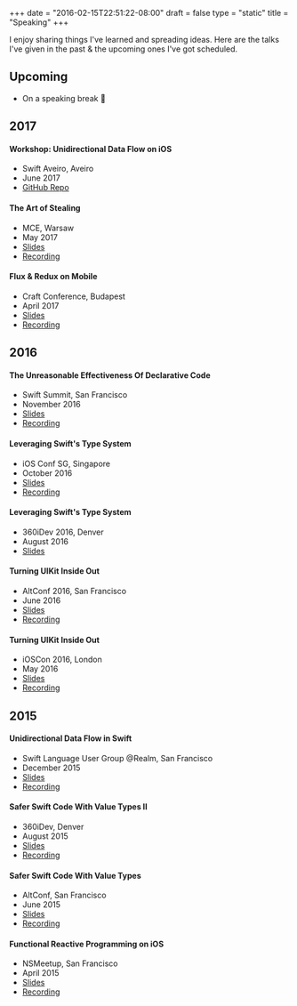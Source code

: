 +++
date = "2016-02-15T22:51:22-08:00"
draft = false
type = "static"
title = "Speaking"
+++

I enjoy sharing things I've learned and spreading ideas. Here are the talks I've given in the past & the upcoming ones I've got scheduled.

## Upcoming

- On a speaking break 🙂

## 2017

#### Workshop: Unidirectional Data Flow on iOS

- Swift Aveiro, Aveiro
- June 2017
- [GitHub Repo](https://github.com/Ben-G/SwiftAveiro-TicTacToe-Flux)

#### The Art of Stealing

- MCE, Warsaw
- May 2017
- [Slides](https://speakerdeck.com/benjamin_encz/the-art-of-stealing)
- [Recording](https://www.youtube.com/watch?v=fYrj6gb8hcU&list=PL79il-55EZPuqa4mtyJmWbu8GFk8Szh0_)

#### Flux & Redux on Mobile

- Craft Conference, Budapest
- April 2017
- [Slides](https://speakerdeck.com/benjamin_encz/flux-and-redux-on-mobile)
- [Recording](http://www.ustream.tv/recorded/102858469)

## 2016

#### The Unreasonable Effectiveness Of Declarative Code

- Swift Summit, San Francisco
- November 2016
- [Slides](https://speakerdeck.com/benjamin_encz/the-unreasonable-effectiveness-of-declarative-code-and-the-near-future-of-programming)
- [Recording](https://www.skilled.io/u/swiftsummit/declarative-code)

#### Leveraging Swift's Type System

- iOS Conf SG, Singapore
- October 2016
- [Slides](https://speakerdeck.com/benjamin_encz/leveraging-swifts-type-system)
- [Recording](https://engineers.sg/video/leveraging-swift-s-type-system-ios-conf-sg-2016--1219)

#### Leveraging Swift's Type System

- 360iDev 2016, Denver
- August 2016
- [Slides](https://speakerdeck.com/benjamin_encz/leveraging-swifts-type-system)

#### Turning UIKit Inside Out

- AltConf 2016, San Francisco
- June 2016
- [Slides](https://speakerdeck.com/benjamin_encz/turning-uikit-inside-out)
- [Recording](https://realm.io/news/altconf-benji-encz-uikit-inside-out-declarative-programming/)

#### Turning UIKit Inside Out

- iOSCon 2016, London
- May 2016
- [Slides](https://speakerdeck.com/benjamin_encz/turning-uikit-inside-out)
- [Recording](https://skillsmatter.com/skillscasts/8179-turning-uikit-inside-out)


## 2015

#### Unidirectional Data Flow in Swift

- Swift Language User Group @Realm, San Francisco
- December 2015
- [Slides](https://speakerdeck.com/benjamin_encz/turning-uikit-inside-out)
- [Recording](https://realm.io/news/benji-encz-unidirectional-data-flow-swift/)

#### Safer Swift Code With Value Types II

- 360iDev, Denver
- August 2015
- [Slides](https://speakerdeck.com/benjamin_encz/safer-swift-code-with-value-types-ii-360idev-2015)
- [Recording](https://vimeopro.com/360conferences/360idev-2015/video/137543393)

#### Safer Swift Code With Value Types

- AltConf, San Francisco
- June 2015
- [Slides](https://speakerdeck.com/benjamin_encz/safer-swift-code-with-value-types-i-altconf-2015)
- [Recording](https://realm.io/news/altconf-benjamin-encz-safer-swift-code-with-value-types/)

#### Functional Reactive Programming on iOS

- NSMeetup, San Francisco
- April 2015
- [Slides](https://speakerdeck.com/benjamin_encz/functional-reactive-programming-on-ios)
- [Recording](https://www.youtube.com/watch?v=I6mXJwFQ1YY)